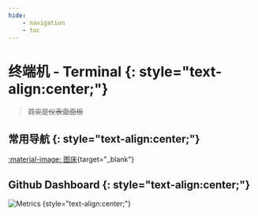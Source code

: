 ```yaml
---
hide:
    - navigation
    - toc
---
```

# 终端机 - Terminal {: style="text-align:center;"}

<div id="cnest" style="width:100vw;height:100vh;position:fixed;top:0;left:0;z-index: -2;"></div>
<script type="text/javascript" color="180,180,180" opacity="0.9" zIndex="-2" count="99" src="/assets/js/canvas-nest.js"></script>

> ~~其实是仪表盘面板~~

## 常用导航 {: style="text-align:center;"}

[:material-image: 图床](http://cloud.yiges.site:5003/){target="_blank"}

## Github Dashboard {: style="text-align:center;"}

![Metrics](https://metrics.lecoq.io/YigesMx?template=classic&isocalendar=1&discussions=1&introduction=1&people=1&base=header%2C%20activity%2C%20community%2C%20repositories%2C%20metadata&base.indepth=false&base.hireable=false&base.skip=false&isocalendar=false&isocalendar.duration=half-year&people=false&people.limit=24&people.identicons=false&people.identicons.hide=false&people.size=28&people.types=followers%2C%20following&people.shuffle=false&introduction=false&introduction.title=true&discussions=false&discussions.categories=true&discussions.categories.limit=0&config.timezone=Asia%2FShanghai)
{style="text-align:center;"}